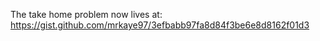 The take home problem now lives at: https://gist.github.com/mrkaye97/3efbabb97fa8d84f3be6e8d8162f01d3
